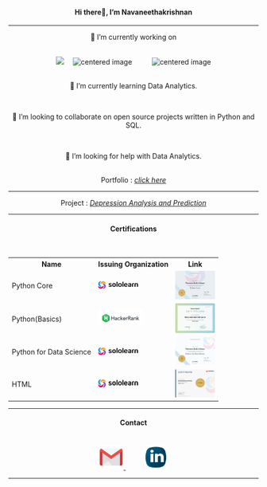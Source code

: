 <h4 align="center"> Hi there👋, I’m Navaneethakrishnan</h4>
<hr>
<div align="center">
  <p align+"center">🔭 I’m currently working on </p> <br>
  <img src="https://freepngimg.com/thumb/python_logo/5-2-python-logo-png-image.png" height="45" />&emsp;
  <img src="https://www.freeiconspng.com/uploads/c--logo-icon-0.png" width="50" alt="centered image" /> &emsp; &emsp;
  <img src="https://www.freeiconspng.com/uploads/sql-database-icon-png-17.png" width="50"  alt="centered image" />
</div>
<br>
 
<p align="center">🌱 I’m currently learning Data Analytics.</p>
<br>
<p align="center">👯 I’m looking to collaborate on open source projects written in Python and SQL.</p>  
<br>
<p align="center">🤔 I’m looking for help with Data Analytics.</p>  
<br>  
<div align="center" >Portfolio : 
  <a align="center" href="https://knavee12345.github.io/portfolio/"><i>click here</i></a>
</div>
<hr>
<div align="center" >Project : 
  <a align="center" href="https://knavee12345.github.io/depression-analysis/"><i>Depression Analysis and Prediction</i></a>
</div>
<hr>
<div align="center">
  <h4 align="center">Certifications</h4><br>
  <table style="width:100%" align="center">
  <tr>
    <th>Name</th>
    <th>Issuing Organization</th>
    <th>Link</th>
  </tr>
  <tr>
    <td>Python Core</td>
    <td><img src="https://raw.githubusercontent.com/knavee12345/portfolio/9215032bc41b40fe221cc322caf397ec916a0da0/Icons/SoloLearn_logo.svg" width="80" /></td>
    <td><a href="https://github.com/knavee12345/knavee12345/blob/main/Certifications/Python%20Core-SoloLearn.png?raw=true"><img src="https://github.com/knavee12345/knavee12345/blob/main/Certifications/Python%20Core-SoloLearn.png?raw=true" width="80" /></a</td>
  </tr>
  <tr>
    <td>Python(Basics)</td>
    <td><img src="https://github.com/knavee12345/portfolio/blob/main/Icons/Hacker%20Rank.png?raw=true" width="90" /></td>
    <td><a href="https://github.com/knavee12345/knavee12345/blob/main/Certifications/Python(Basics)-HackerRank.png?raw=true"><img src="https://github.com/knavee12345/knavee12345/blob/main/Certifications/Python(Basics)-HackerRank.png?raw=true" width="80"/></a></td>
  </tr>
  <tr>
    <td>Python for Data Science</td>
    <td><img src="https://raw.githubusercontent.com/knavee12345/portfolio/9215032bc41b40fe221cc322caf397ec916a0da0/Icons/SoloLearn_logo.svg" width="80" /></td>
    <td><a href="https://github.com/knavee12345/knavee12345/blob/main/Certifications/Python%20for%20Data%20Science--SoloLearn.png?raw=true"><img src="https://github.com/knavee12345/knavee12345/blob/main/Certifications/Python%20for%20Data%20Science--SoloLearn.png?raw=true" width="80"/></a></td>
  </tr>
  <tr>
    <td>HTML</td>
    <td><img src="https://raw.githubusercontent.com/knavee12345/portfolio/9215032bc41b40fe221cc322caf397ec916a0da0/Icons/SoloLearn_logo.svg" width="80" /></td>
    <td><a href="https://github.com/knavee12345/knavee12345/blob/main/Certifications/HTML-SoloLearn.jpg?raw=true"><img src="https://github.com/knavee12345/knavee12345/blob/main/Certifications/HTML-SoloLearn.jpg?raw=true" width="80"/></a></td>
  </tr>
  </table>
</div>
<hr>
<div  align="center">
  <h4  align="center" >Contact</h4><br>
  <a align="center" href="mailto:navaneethakrishnang99@gmail.com?subject=Mail From GitHub">
    <img src="https://github.com/knavee12345/portfolio/blob/main/Icons/gmail.png?raw=true" height="50" alt="centered image"/>
  </a> &emsp; &emsp;
 <a  align="center" href="http://www.linkedin.com/in/navaneethakrishnan-g-877a04202">
  <img src="https://github.com/knavee12345/portfolio/blob/main/Icons/linkedin.png?raw=true" height="50" alt="centered image" />
  </a>
</div>
<hr>

